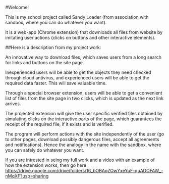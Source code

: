 #Welcome!

This is my school project called Sandy Loader (from association with sandbox, where you can do whatever you want).

It is a web-app (Chrome extension) that downloads all files from website by imitating user actions (clicks on buttons and other interactive elements).

##Here is a description from my project work:

An innovative way to download files, which saves users from a long search for links and buttons on the site page.

Inexperienced users will be able to get the objects they need checked through cloud antivirus, and experienced users will be able to get the required data faster. 
This will save valuable time.

Through a special browser extension, users will be able to get a convenient list of files from the site page in two clicks, which is updated as the next link arrives.

The projected extension will give the user specific verified files obtained by simulating clicks on the interactive parts of the page, which guarantees the receipt of the required file, if it exists and is verified.

The program will perform actions with the site independently of the user (go to other pages, download possibly dangerous files, accept all agreements and notifications). Hence the analogy in the name with the sandbox, where you can safely do whatever you want.

If you are intrested in seing my full work and a video with an example of how the extension works, then go here https://drive.google.com/drive/folders/16_bOBAqZOwYxeYuF-quADOFAW_-nMqXF?usp=sharing
